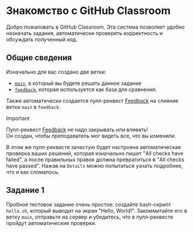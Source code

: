# Знакомство с GitHub Classroom

Добро пожаловать в GitHub Classroom. Эта система позволяет удобно назначать задания,
автоматически проверять корректность и обсуждать полученный код.

## Общие сведения

Изначально для вас создано две ветки:

- [`main`](/../main), в который вы будете решать данное задание
- [`feedback`](/../feedback), которая используется как база для сравнения.

Также автоматически создается пулл-реквест [Feedback](#1) на слияние ветки `main` в `feedback`.

> [!IMPORTANT]
> Пулл-реквест [Feedback](#1) не надо закрывать или вливать!  
> Он создан, чтобы преподаватель мог видеть все, что вы изменили.

В этом же пулл-реквесте зачастую будет настроена автоматическая проверка ваших решений,
которая изначально пишет "All checks have failed",
а после правильных правок должна превратиться в "All checks have passed".
Нажав на `Details` можно попытаться узнать подробнее, что и как сломалось.

## Задание 1

Пробное тестовое задание очень простое: создайте bash-скрипт `hello.sh`, который выводит на экран "Hello, World!". Закоммитайте его в ветку `main`, отправьте на сервер и убедитесь, что в пулл-реквесте пройдут автоматические проверки.
